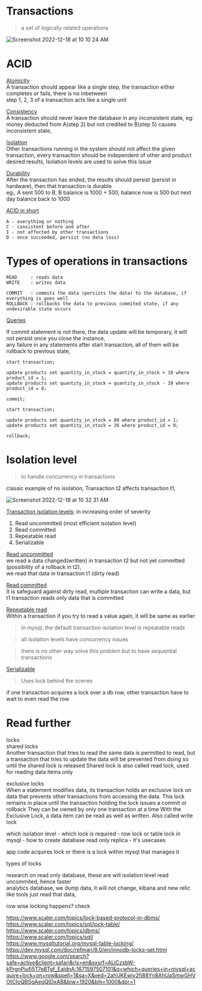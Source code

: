 # Transactions

> a set of logically related operations

![Screenshot 2022-12-18 at 10 10 24 AM](https://user-images.githubusercontent.com/16437905/208281794-3d3b312c-29b9-48c2-8c88-064a47bfa95f.png)


# ACID

<ins>Atomicity</ins>      
A transaction should appear like a single step, the transaction either completes or fails, there is no inbetween    
step 1, 2, 3 of a transaction acts like a single unit   

<ins>Consistency</ins>           
A transaction should never leave the database in any inconsistent state, eg: money deducted from A(step 2) but not credited to B(step 5) causes inconsistent state, 

<ins>Isolation</ins>    
Other transactions running in the system should not affect the given transaction, every transaction should be independent of other and product desired results, Isolation levels are used to solve this issue         

<ins>Durability</ins>   
After the transaction has ended, the results should persist (persist in hardware), then that transaction is durable       
eg:, A sent 500 to B, B balance is 1000 + 500, balance now is 500 but next day balance back to 1000 


<ins>ACID in short</ins>  
```
A - everything or nothing   
C - consistent before and after   
I - not affected by other transactions    
D - once succeeded, persist (no data loss)    
```
# Types of operations in transactions     

```
READ     : reads data        
WRITE    : writes data   

COMMIT   : commits the data (persists the data) to the database, if everything is goes well        
ROLLBACK : rollbacks the data to previous commited state, if any undesirable state occurs    
```

<ins>Queries</ins>    

If commit statement is not there, the data update will be temporary, it will not persist once you close the instance,   
any failure in any statements after start transaction, all of them will be rollback to previous state,    

```
start transaction;

update products set quantity_in_stock = quantity_in_stock + 10 where product_id = 1;
update products set quantity_in_stock = quantity_in_stock - 10 where product_id = 8;

commit;

start transaction;

update products set quantity_in_stock = 80 where product_id = 1;
update products set quantity_in_stock = 26 where product_id = 8;

rollback;
```

# Isolation level

> to handle concurrency in transactions


classic example of no isolation, Transaction t2 affects transaction t1,

![Screenshot 2022-12-18 at 10 32 31 AM](https://user-images.githubusercontent.com/16437905/208282351-02d59a53-7ac8-421f-bdf2-4ba2764b7f13.png)


<ins> Transaction isolation levels</ins>: in increasing order of severity        
1. Read uncommitted (most efficient isolation level)    
2. Read committed
3. Repeatable read
4. Serializable


<ins>Read uncommitted</ins>   
we read a data changed(written) in transaction t2 but not yet committed (possibility of a rollback in t2),    
we read that data in transaction t1 (dirty read)    

<ins>Read committed</ins>     
It is safeguard against dirty read, multiple transaction can write a data, but t1 transaction reads only data that is committed   

<ins>Repeatable read</ins>    
Within a transaction if you try to read a value again, it will be same as earlier   

> In mysql, the default transaction isolation level is repeatable reads   

> all isolation levels have concurrency issues    

> there is no other way solve this problem but to have sequential transactions

<ins>Serializable</ins>   
> Uses lock behind the scenes    

if one transaction acquires a lock over a db row, other transaction have to wait to even read the row    


# Read further

locks     
shared locks    
Another transaction that tries to read the same data is permitted to read, but a transaction that tries to update the data will be prevented from doing so until the shared lock is released
Shared lock is also called read lock, used for reading data items only

exclusive locks   
When a statement modifies data, its transaction holds an exclusive lock on data that prevents other transactions from accessing the data.
This lock remains in place until the transaction holding the lock issues a commit or rollback
They can be owned by only one transaction at a time
With the Exclusive Lock, a data item can be read as well as written. Also called write lock


which isolation level - which lock is required - row lock or table lock in mysql - how to create database read only replica - it's usecases

app code acquires lock or there is a lock within mysql that manages it

types of locks


research on read only database, these are will isolation level read uncommited, hence faster      
analytics database, we dump data, it will not change, kibana and new relic like tools just read that data,

row wise locking  happens? check

https://www.scaler.com/topics/lock-based-protocol-in-dbms/      
https://www.scaler.com/topics/sql/lock-table/   
https://www.scaler.com/topics/dbms/   
https://www.scaler.com/topics/sql/    
https://www.mysqltutorial.org/mysql-table-locking/      
https://dev.mysql.com/doc/refman/8.0/en/innodb-locks-set.html   
https://www.google.com/search?safe=active&client=safari&rls=en&sxsrf=ALiCzsbW-kPrgnPiufi5T7eBTgf_EaldnA:1671597507101&q=which+queries+in+mysql+acquire+lock+on+row&spell=1&sa=X&ved=2ahUKEwjy2fj88Yn8AhUaSmwGHVOtCIoQBSgAegQIDxAB&biw=1920&bih=1000&dpr=1   
